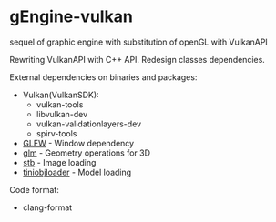 # gEngine-vulkan
sequel of graphic engine with substitution of openGL with VulkanAPI

Rewriting VulkanAPI with C++ API.
Redesign classes dependencies.

External dependencies on binaries and packages:
- Vulkan(VulkanSDK):
  - vulkan-tools
  - libvulkan-dev
  - vulkan-validationlayers-dev
  - spirv-tools
- [GLFW](https://github.com/glfw/glfw) - Window dependency
- [glm](https://github.com/g-truc/glm) - Geometry operations for 3D
- [stb](https://github.com/nothings/stb) - Image loading
- [tiniobjloader](https://github.com/tinyobjloader/tinyobjloader) - Model loading
  
Code format:
- clang-format
